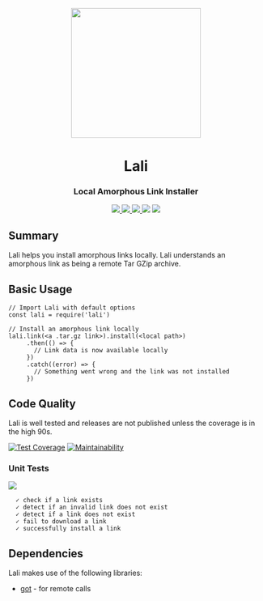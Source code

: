<p align="center">
<img src="https://raw.githubusercontent.com/idancali/lali/master/logo.png" width="256px">
</p>

<h1 align="center"> Lali </h1>
<h3 align="center"> Local Amorphous Link Installer  </h3>

<p align="center">
    <a href="https://www.npmjs.com/package/lali"> <img src="https://img.shields.io/npm/v/lali.svg"> </a>
    <a href="https://circleci.com/gh/idancali/lali"> <img src="https://circleci.com/gh/idancali/lali.svg?style=svg"> </a>
    <a href="https://codeclimate.com/github/idancali/lali"> <img src="https://codeclimate.com/github/idancali/lali/badges/coverage.svg"> </a>
    <a href="https://codeclimate.com/github/idancali/lali/maintainability"><img src="https://api.codeclimate.com/v1/badges/3218ab8690250b0aeeba/maintainability" /></a>
    <a href="http://standardjs.com"><img src="https://img.shields.io/badge/code%20style-standard-brightgreen.svg"></a>
</p>

## Summary

Lali helps you install amorphous links locally. Lali understands an amorphous link as being a remote Tar GZip archive.

## Basic Usage

```
// Import Lali with default options
const lali = require('lali')

// Install an amorphous link locally
lali.link(<a .tar.gz link>).install(<local path>)
     .then(() => {
       // Link data is now available locally
     })
     .catch((error) => {
       // Something went wrong and the link was not installed
     })
```

## Code Quality

Lali is well tested and releases are not published unless the coverage is in the high 90s.

[![Test Coverage](https://api.codeclimate.com/v1/badges/3218ab8690250b0aeeba/test_coverage)](https://codeclimate.com/github/idancali/lali/test_coverage)
[![Maintainability](https://api.codeclimate.com/v1/badges/3218ab8690250b0aeeba/maintainability)](https://codeclimate.com/github/idancali/lali/maintainability)

### Unit Tests

<a href="https://circleci.com/gh/idancali/lali"> <img src="https://circleci.com/gh/idancali/lali.svg?style=svg"> </a>

```
  ✓ check if a link exists
  ✓ detect if an invalid link does not exist
  ✓ detect if a link does not exist
  ✓ fail to download a link
  ✓ successfully install a link
```

## Dependencies

Lali makes use of the following libraries:

* [got](https://github.com/sindresorhus/got) - for remote calls
